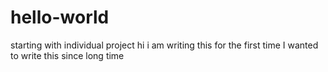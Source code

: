 # hello-world
starting with individual project
hi i am writing this for the first time
I wanted to write this since long time
